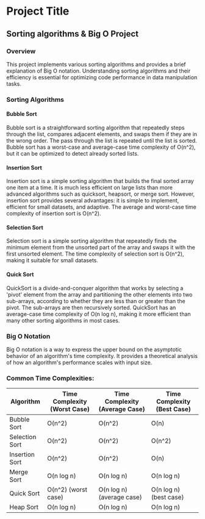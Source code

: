 # Project Title

## Sorting algorithms & Big O Project

### Overview

This project implements various sorting algorithms and provides a brief explanation of Big O notation. Understanding sorting algorithms and their efficiency is essential for optimizing code performance in data manipulation tasks.

### Sorting Algorithms

#### Bubble Sort

Bubble sort is a straightforward sorting algorithm that repeatedly steps through the list, compares adjacent elements, and swaps them if they are in the wrong order. The pass through the list is repeated until the list is sorted. Bubble sort has a worst-case and average-case time complexity of O(n^2), but it can be optimized to detect already sorted lists.

#### Insertion Sort

Insertion sort is a simple sorting algorithm that builds the final sorted array one item at a time. It is much less efficient on large lists than more advanced algorithms such as quicksort, heapsort, or merge sort. However, insertion sort provides several advantages: it is simple to implement, efficient for small datasets, and adaptive. The average and worst-case time complexity of insertion sort is O(n^2).

#### Selection Sort

Selection sort is a simple sorting algorithm that repeatedly finds the minimum element from the unsorted part of the array and swaps it with the first unsorted element. The time complexity of selection sort is O(n^2), making it suitable for small datasets.

#### Quick Sort

QuickSort is a divide-and-conquer algorithm that works by selecting a 'pivot' element from the array and partitioning the other elements into two sub-arrays, according to whether they are less than or greater than the pivot. The sub-arrays are then recursively sorted. QuickSort has an average-case time complexity of O(n log n), making it more efficient than many other sorting algorithms in most cases.

### Big O Notation

Big O notation is a way to express the upper bound on the asymptotic behavior of an algorithm's time complexity. It provides a theoretical analysis of how an algorithm's performance scales with input size.

### Common Time Complexities:

| Algorithm      | Time Complexity (Worst Case) | Time Complexity (Average Case) | Time Complexity (Best Case) |
| --------------- | ---------------------------- | ------------------------------- | ---------------------------- |
| Bubble Sort     | O(n^2)                       | O(n^2)                          | O(n)                         |
| Selection Sort  | O(n^2)                       | O(n^2)                          | O(n^2)                       |
| Insertion Sort  | O(n^2)                       | O(n^2)                          | O(n)                         |
| Merge Sort      | O(n log n)                   | O(n log n)                      | O(n log n)                   |
| Quick Sort      | O(n^2) (worst case)           | O(n log n) (average case)       | O(n log n) (best case)       |
| Heap Sort       | O(n log n)                   | O(n log n)                      | O(n log n)                   |

